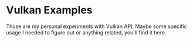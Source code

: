 # Vulkan Examples
Those are my personal experiments with Vulkan API. Maybe some specific usage I needed to figure out or anything related, you'll find it here.
